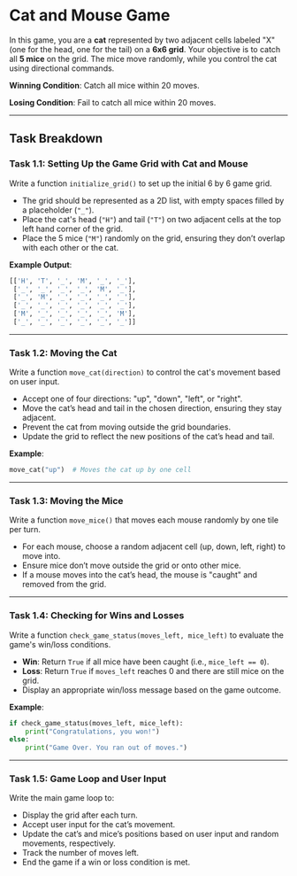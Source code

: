 # Cat and Mouse Game

In this game, you are a **cat** represented by two adjacent cells labeled "X" (one for the head, one for the tail) on a **6x6 grid**. Your objective is to catch all **5 mice** on the grid. The mice move randomly, while you control the cat using directional commands.

**Winning Condition**: Catch all mice within 20 moves.

**Losing Condition**: Fail to catch all mice within 20 moves.

---

## Task Breakdown

### **Task 1.1: Setting Up the Game Grid with Cat and Mouse**

Write a function `initialize_grid()` to set up the initial 6 by 6 game grid.

- The grid should be represented as a 2D list, with empty spaces filled by a placeholder (`"_"`).
- Place the cat's head (`"H"`) and tail (`"T"`) on two adjacent cells at the top left hand corner of the grid.
- Place the 5 mice (`"M"`) randomly on the grid, ensuring they don’t overlap with each other or the cat.

**Example Output**:
```python
[['H', 'T', '_', 'M', '_', '_'],
 ['_', '_', '_', '_', 'M', '_'],
 ['_', 'M', '_', '_', '_', '_'],
 ['_', '_', '_', '_', '_', '_'],
 ['M', '_', '_', '_', '_', 'M'],
 ['_', '_', '_', '_', '_', '_']]

```

---

### **Task 1.2: Moving the Cat**

Write a function `move_cat(direction)` to control the cat's movement based on user input.

- Accept one of four directions: "up", "down", "left", or "right".
- Move the cat’s head and tail in the chosen direction, ensuring they stay adjacent.
- Prevent the cat from moving outside the grid boundaries.
- Update the grid to reflect the new positions of the cat’s head and tail.

**Example**:
```python
move_cat("up")  # Moves the cat up by one cell
```

---

### **Task 1.3: Moving the Mice**

Write a function `move_mice()` that moves each mouse randomly by one tile per turn.

- For each mouse, choose a random adjacent cell (up, down, left, right) to move into.
- Ensure mice don’t move outside the grid or onto other mice.
- If a mouse moves into the cat’s head, the mouse is "caught" and removed from the grid.

---

### **Task 1.4: Checking for Wins and Losses**

Write a function `check_game_status(moves_left, mice_left)` to evaluate the game's win/loss conditions.

- **Win**: Return `True` if all mice have been caught (i.e., `mice_left == 0`).
- **Loss**: Return `True` if `moves_left` reaches 0 and there are still mice on the grid.
- Display an appropriate win/loss message based on the game outcome.

**Example**:
```python
if check_game_status(moves_left, mice_left):
    print("Congratulations, you won!")
else:
    print("Game Over. You ran out of moves.")
```

---

### **Task 1.5: Game Loop and User Input**

Write the main game loop to:
- Display the grid after each turn.
- Accept user input for the cat’s movement.
- Update the cat’s and mice’s positions based on user input and random movements, respectively.
- Track the number of moves left.
- End the game if a win or loss condition is met.


